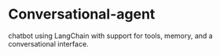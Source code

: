 # Conversational-agent
chatbot using LangChain with support for tools, memory, and a conversational interface.

